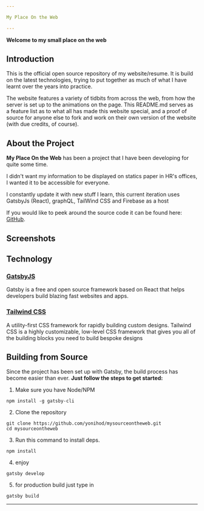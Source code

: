 ```yaml
---

My Place On the Web

---
```


**Welcome to my small place on the web**

## Introduction

This is the official open source repository of my website/resume. It is build on the latest technologies, trying to put together as much of what I have learnt over the years into practice.

The website features a variety of tidbits from across the web, from how the server is set up to the animations on the page. This README.md serves as a feature list as to what all has made this website special, and a proof of source for anyone else to fork and work on their own version of the website (with due credits, of course).

## About the Project

**My Place On the Web** has been a project that I have been developing for quite some time.

I didn't want my information to be displayed on statics paper in HR's offices, I wanted it to be accessible for everyone.

I constantly update it with new stuff I learn, this current iteration uses GatsbyJs (React), graphQL, TailWind CSS and Firebase as a host 

If you would like to peek around the source code it can be found here: [GitHub](https://github.com/yonihod/mysourceontheweb).

## Screenshots


## Technology

### [GatsbyJS](https://www.gatsbyjs.org/)

Gatsby is a free and open source framework based on React that helps developers build blazing fast websites and apps.

### [Tailwind CSS](https://tailwindcss.com/)

A utility-first CSS framework for rapidly building custom designs. Tailwind CSS is a highly customizable, low-level CSS framework that gives you all of the building blocks you need to build bespoke designs

## Building from Source

Since the project has been set up with Gatsby, the build process has become easier than ever.
**Just follow the steps to get started:**

1. Make sure you have Node/NPM

```console
npm install -g gatsby-cli
```

2. Clone the repository

```console
git clone https://github.com/yonihod/mysourceontheweb.git
cd mysourceontheweb
```

3. Run this command to install deps.

```console
npm install
```

4. enjoy

```console
gatsby develop
```

5. for production build just type in

```console
gatsby build
```

---
